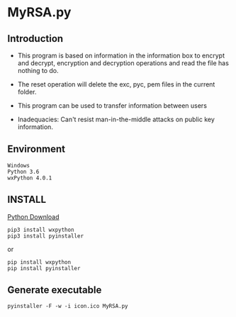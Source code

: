 # MyRSA.py
## Introduction ##

- This program is based on information in the information box to encrypt and decrypt, encryption and decryption operations and read the file has nothing to do.

- The reset operation will delete the exc, pyc, pem files in the current folder.

- This program can be used to transfer information between users

- Inadequacies: Can't resist man-in-the-middle attacks on public key information.


## Environment ##

	Windows
	Python 3.6
	wxPython 4.0.1

## INSTALL ##

[Python Download](https://www.python.org/)

	pip3 install wxpython 
	pip3 install pyinstaller

or

	pip install wxpython 
	pip install pyinstaller


## Generate executable ##

	pyinstaller -F -w -i icon.ico MyRSA.py

